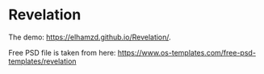 # Revelation

The demo:
https://elhamzd.github.io/Revelation/.

Free PSD file is taken from here:
https://www.os-templates.com/free-psd-templates/revelation
